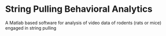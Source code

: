 # String Pulling Behavioral Analytics
A Matlab based software for analysis of video data of rodents (rats or mice) engaged in string pulling

<iframe src="https://mfr.osf.io/render?url=https://osf.io/gu6ca/?direct%26mode=render%26action=download%26mode=render" width="100%" scrolling="yes" height="0px" marginheight="0" frameborder="0" allowfullscreen webkitallowfullscreen>

# Description
In the string pulling task for rodents (rats or mice), they pull a vertical string to obtain food reward attached to the end of the string. This task is elegant because rodents require little training and it lends to kinematic analysis of body, head, arm, and hand movements. Using this task with control and experimental animals such as animal models of neurological or spinal cord diseases, one can investigate sensorimotor physiology and pathophysiology as well as test the efficacy of therapeutic drugs in the recovery of sensorimotor function. This software facilitates the analysis of video data of rodents pulling strings and provide kinematic measures of body, head, and hand movements as well as allows whole-body analysis of string pulling motion sequence.

# Installation
Clone the github repository and then run the following file in the main folder to start the software
string_pulling_behavior_analytics.m

Important Note: Use a minimum screen resolution of 1920x1080 for optimal viewing of the GUI window

# Usage
Please visit the wiki page
[https://github.com/samsoon-inayat/string_pulling_mouse_matlab/wiki/Home](https://github.com/samsoon-inayat/string_pulling_mouse_matlab/wiki/Home)

# Credits
Developed by Samsoon Inayat (Imaging Scientist), Labs of Drs. Majid Mohajerani and Ian Whishaw at the University of Lethbridge, Alberta, Canada

Contributors: Surjeet Singh and Arashk Ghasroddasti

# License
Please see license file
